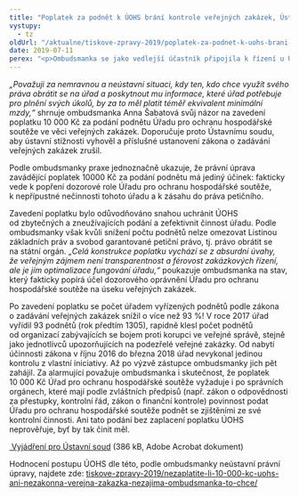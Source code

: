 ```yaml
---
title: "Poplatek za podnět k ÚOHS brání kontrole veřejných zakázek, Ústavní soud by ho měl zrušit"
vystupy:
  - tz
oldUrl: "/aktualne/tiskove-zpravy-2019/poplatek-za-podnet-k-uohs-brani-kontrole-verejnych-zakazek-ustavni-soud-by-ho-mel-zrusit"
date: 2019-07-11
perex: "<p>Ombudsmanka se jako vedlejší účastník připojila k řízení u Ústavního soudu a navrhuje zrušit poplatek 10 000 Kč za podání podnětu Úřadu pro ochranu hospodářské soutěže.</p>"
---
```


<!-- imported from the old website -->

<p><i>„Považuji za nemravnou a neústavní situaci, kdy ten, kdo chce využít svého práva obrátit se na úřad a poskytnout mu informace, které úřad potřebuje pro plnění svých úkolů, by za to měl platit téměř ekvivalent minimální mzdy,“</i> shrnuje ombudsmanka Anna Šabatová svůj názor na zavedení poplatku 10 000 Kč za podání podnětu Úřadu pro ochranu hospodářské soutěže ve věci veřejných zakázek. Doporučuje proto Ústavnímu soudu, aby ústavní stížnosti vyhověl a příslušné ustanovení zákona o zadávání veřejných zakázek zrušil.</p> <p>Podle ombudsmanky praxe jednoznačně ukazuje, že právní úprava zavádějící poplatek 10000 Kč za podání podnětu má jediný účinek: fakticky vede k popření dozorové role Úřadu pro ochranu hospodářské soutěže, k nepřípustné nečinnosti tohoto úřadu a k zásahu do práva petičního.</p> <p>Zavedení poplatku bylo odůvodňováno snahou uchránit ÚOHS od zbytečných a zneužívajících podání a zefektivnit činnost úřadu. Podle ombudsmanky však kvůli snížení počtu podnětů nelze omezovat Listinou základních práv a svobod garantované petiční právo, tj. právo obrátit se na státní orgán.<i> „Celá konstrukce poplatku vychází se z absurdní úvahy, že veřejným zájmem není transparentnost a férovost zakázkových řízení, ale je jím optimalizace fungování úřadu,“</i> poukazuje ombudsmanka na stav, který fakticky popírá účel dozorového oprávnění Úřadu pro ochranu hospodářské soutěže na úseku veřejných zakázek. </p> <p>Po zavedení poplatku se počet úřadem vyřízených podnětů podle zákona o zadávání veřejných zakázek snížil o více než 93 %! V roce 2017 úřad vyřídil 93 podnětů (rok předtím 1305), rapidně klesl počet podnětů od organizací zabývajících se bojem proti korupci ve veřejné správě, stejně jako jednotlivců upozorňujících na podezřelé veřejné zakázky. Od nabytí účinnosti zákona v říjnu 2016 do března 2018 úřad nevykonal jedinou kontrolu z vlastní iniciativy. Až po výzvě zástupce ombudsmanky jich pět zahájil. Za alarmující považuje ombudsmanka i skutečnost, že poplatek 10 000 Kč Úřad pro ochranu hospodářské soutěže vyžaduje i po správních orgánech, které mají podle zvláštních předpisů (např. zákon o odpovědnosti za přestupky, kontrolní řád, zákon o finanční kontrole) povinnost podat Úřadu pro ochranu hospodářské soutěže podnět se zjištěními ze své kontrolní činnosti. Ani tato podání bez zaplacení poplatku ÚOHS neprověřuje, byť by tak činit měl.</p> <p><a title="Otevření do nového okna" href="/uploads-import/Zvlastni_opravneni/ustavni_soud/SZD-24-19_UOHS.pdf" target="_blank"> Vyjádření pro Ústavní soud</a> (386 kB, Adobe Acrobat dokument)</p> <p>Hodnocení postupu ÚOHS dle této, podle ombudsmanky neústavní právní úpravy, najdete zde: <a href="/aktualne/tiskove-zpravy-2019/nezaplatite-li-10-000-kc-uohs-ani-nezakonna-verejna-zakazka-nezajima-ombudsmanka-to-chce/">tiskove-zpravy-2019/nezaplatite-li-10-000-kc-uohs-ani-nezakonna-verejna-zakazka-nezajima-ombudsmanka-to-chce/</a> </p>
